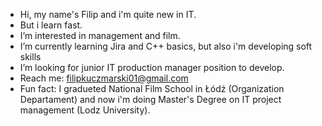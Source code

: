 -  Hi, my name's Filip and i'm quite new in IT.
-  But i learn fast. 
-  I’m interested in management and film.
-  I’m currently learning Jira and C++ basics, but also i'm developing soft skills
-  I’m looking for junior IT production manager position to develop.
-  Reach me: filipkuczmarski01@gmail.com
-  Fun fact: I gradueted National Film School in Łódź (Organization Departament) and now i'm doing Master's Degree on IT project management (Lodz University).
